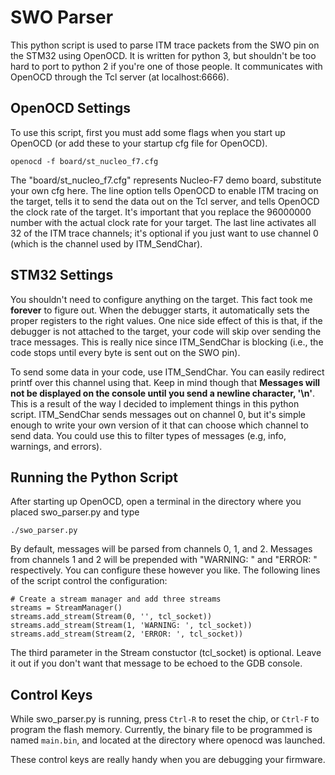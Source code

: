 # SWO Parser
This python script is used to parse ITM trace packets from the SWO pin on the
STM32 using OpenOCD. It is written for python 3, but shouldn't be too hard to
port to python 2 if you're one of those people. It communicates with OpenOCD
through the Tcl server (at localhost:6666).

## OpenOCD Settings
To use this script, first you must add some flags when you start up OpenOCD
(or add these to your startup cfg file for OpenOCD).

```
openocd -f board/st_nucleo_f7.cfg
```

The "board/st_nucleo_f7.cfg" represents Nucleo-F7 demo board, substitute your
own cfg here. The line option tells OpenOCD to enable ITM tracing on the
target, tells it to send the data out on the Tcl server, and tells OpenOCD the
clock rate of the target. It's important that you replace the 96000000 number
with the actual clock rate for your target. The last line activates all 32 of
the ITM trace channels; it's optional if you just want to use channel 0 (which
is the channel used by ITM_SendChar).

## STM32 Settings
You shouldn't need to configure anything on the target. This fact took me
**forever** to figure out. When the debugger starts, it automatically sets the
proper registers to the right values. One nice side effect of this is that, if
the debugger is not attached to the target, your code will skip over sending
the trace messages. This is really nice since ITM_SendChar is blocking (i.e.,
the code stops until every byte is sent out on the SWO pin).

To send some data in your code, use ITM_SendChar. You can easily redirect
printf over this channel using that. Keep in mind though that **Messages will
not be displayed on the console until you send a newline character, '\n'**.
This is a result of the way I decided to implement things in this python
script. ITM_SendChar sends messages out on channel 0, but it's simple enough
to write your own version of it that can choose which channel to send data. You
could use this to filter types of messages (e.g, info, warnings, and errors).

## Running the Python Script
After starting up OpenOCD, open a terminal in the directory where you placed
swo_parser.py and type

```
./swo_parser.py
```

By default, messages will be parsed from channels 0, 1, and 2. Messages from
channels 1 and 2 will be prepended with "WARNING: " and "ERROR: " respectively.
You can configure these however you like. The following lines of the script
control the configuration:

```
# Create a stream manager and add three streams
streams = StreamManager()
streams.add_stream(Stream(0, '', tcl_socket))
streams.add_stream(Stream(1, 'WARNING: ', tcl_socket))
streams.add_stream(Stream(2, 'ERROR: ', tcl_socket))
```

The third parameter in the Stream constuctor (tcl_socket) is optional. Leave
it out if you don't want that message to be echoed to the GDB console.

## Control Keys
While swo_parser.py is running, press `Ctrl-R` to reset the chip, or `Ctrl-F`
to program the flash memory. Currently, the binary file to be programmed is 
named `main.bin`, and located at the directory where openocd was launched.

These control keys are really handy when you are debugging your firmware.